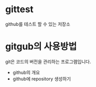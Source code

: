 # gittest
github를 테스트 할 수 있는 저장소

# gitgub의 사용방법
git은 코드의 버전을 관리하는 프로그램입니다.
- github의 개요
- github에 repository 생성하기
